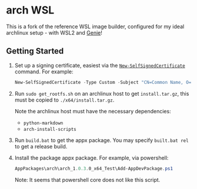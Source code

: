 # arch WSL

This is a fork of the reference WSL image builder, configured for my ideal archlinux setup - with WSL2 and [Genie](https://github.com/arkane-systems/genie)!

## Getting Started

1. Set up a signing certificate, easiest via the [`New-SelfSignedCertificate`](https://docs.microsoft.com/en-us/powershell/module/pkiclient/new-selfsignedcertificate?) command. For example:

   ```powershell
   New-SelfSignedCertificate -Type Custom -Subject "CN=Common Name, O=Organisation, L=Somewhere, C=Country" -KeyUsage DigitalSignature -FriendlyName "Friendly Name" -CertStoreLocation "Cert:\CurrentUser\My" -TextExtension @("2.5.29.37={text}1.3.6.1.5.5.7.3.3", "2.5.29.19={text}")
   ```

2. Run `sudo get_rootfs.sh` on an archlinux host to get `install.tar.gz`, this must be copied to `./x64/install.tar.gz`.

   Note the archlinux host must have the necessary dependencies:

   - `python-markdown`
   - `arch-install-scripts`

3. Run `build.bat` to get the appx package. You may specify `built.bat rel` to get a release build.

4. Install the package appx package. For example, via powershell:

   ```powershell
   AppPackages\arch\arch_1.0.3.0_x64_Test\Add-AppDevPackage.ps1
   ```

   Note: It seems that powershell core does not like this script.
